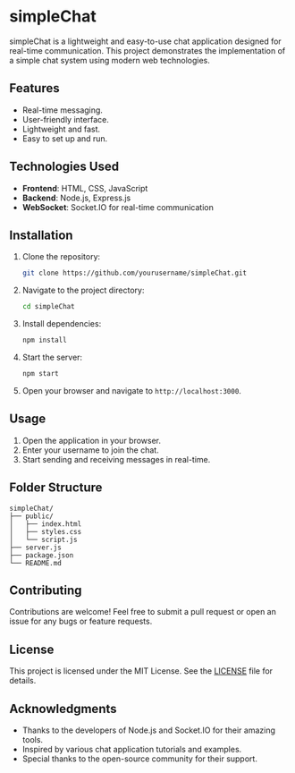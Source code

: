 # simpleChat
simpleChat is a lightweight and easy-to-use chat application designed for real-time communication. This project demonstrates the implementation of a simple chat system using modern web technologies.

## Features
- Real-time messaging.
- User-friendly interface.
- Lightweight and fast.
- Easy to set up and run.

## Technologies Used
- **Frontend**: HTML, CSS, JavaScript
- **Backend**: Node.js, Express.js
- **WebSocket**: Socket.IO for real-time communication

## Installation
1. Clone the repository:
    ```bash
    git clone https://github.com/yourusername/simpleChat.git
    ```
2. Navigate to the project directory:
    ```bash
    cd simpleChat
    ```
3. Install dependencies:
    ```bash
    npm install
    ```
4. Start the server:
    ```bash
    npm start
    ```

5. Open your browser and navigate to `http://localhost:3000`.

## Usage
1. Open the application in your browser.
2. Enter your username to join the chat.
3. Start sending and receiving messages in real-time.

## Folder Structure
```
simpleChat/
├── public/
│   ├── index.html
│   ├── styles.css
│   └── script.js
├── server.js
├── package.json
└── README.md
```

## Contributing
Contributions are welcome! Feel free to submit a pull request or open an issue for any bugs or feature requests.

## License
This project is licensed under the MIT License. See the [LICENSE](LICENSE) file for details.

## Acknowledgments
- Thanks to the developers of Node.js and Socket.IO for their amazing tools.
- Inspired by various chat application tutorials and examples.
- Special thanks to the open-source community for their support.